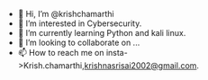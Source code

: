 - 👋 Hi, I’m @krishchamarthi
- 👀 I’m interested in Cybersecurity.
- 🌱 I’m currently learning Python and kali linux.
- 💞️ I’m looking to collaborate on ...
- 📫 How to reach me on insta->Krish.chamarthi,krishnasrisai2002@gmail.com.

<!---
krishchamarthi/krishchamarthi is a ✨ special ✨ repository because its `README.md` (this file) appears on your GitHub profile.
You can click the Preview link to take a look at your changes.
--->
